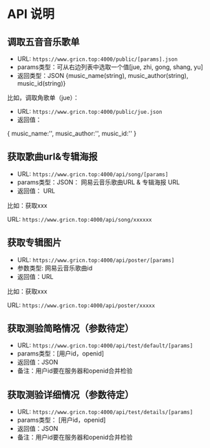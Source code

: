 # API 说明

## 调取五音音乐歌单

- URL: `https://www.gricn.top:4000/public/[params].json`
- params类型：可从右边列表中选取一个值[jue, zhi, gong, shang, yu]
- 返回类型：JSON {music_name(string), music_author(string), music_id(string)}

比如，调取角歌单（jue）：

- URL: `https://www.gricn.top:4000/public/jue.json`
- 返回值：

{
    music_name:'',
    music_author:'',
    music_id:''
}

## 获取歌曲url&专辑海报

- URL: `https://www.gricn.top:4000/api/song/[params]`
- params类型：JSON：  网易云音乐歌曲URL & 专辑海报 URL
- 返回值： URL

比如：获取xxx

URL: `https://www.gricn.top:4000/api/song/xxxxxx`

## 获取专辑图片

- URL: `https://www.gricn.top:4000/api/poster/[params]`
- 参数类型: 网易云音乐歌曲id
- 返回值：URL

比如：获取xxx

URL: `https://www.gricn.top:4000/api/poster/xxxxx`

## 获取测验简略情况（参数待定）

- URL: `https://www.gricn.top:4000/api/test/default/[params]`
- params类型：[用户id，openid]
- 返回值：JSON
- 备注：用户id要在服务器和openid合并检验

## 获取测验详细情况（参数待定）

- URL: `https://www.gricn.top:4000/api/test/details/[params]`
- params类型： [用户id，openid]
- 返回值：JSON
- 备注：用户id要在服务器和openid合并检验
